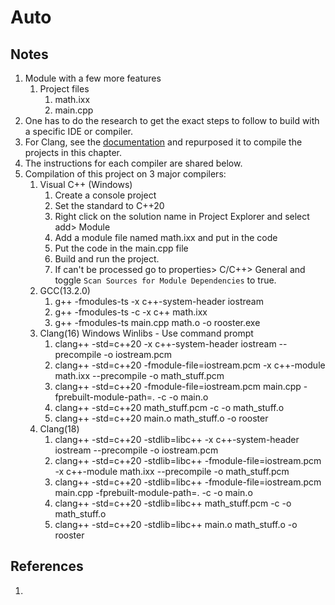 # Auto

## Notes
1. Module with a few more features
   1. Project files
      1. math.ixx
      2. main.cpp
2. One has to do the research to get the exact steps to follow to build with a specific IDE or compiler.
3. For Clang, see the [documentation](https://clang.llvm.org/docs/StandardCPlusPlusModules.html) and repurposed it to compile the projects in this chapter.
4. The instructions for each compiler are shared below.
5. Compilation of this project on 3 major compilers:
   1. Visual C++ (Windows)
      1. Create a console project
      2. Set the standard to C++20
      3. Right click on the solution name in Project Explorer and select add> Module
      4. Add a module file named math.ixx and put in the code
      5. Put the code in the main.cpp file
      6. Build and run the project.
      7. If <iostream> can't be processed go to properties> C/C++> General and toggle `Scan Sources for Module Dependencies` to true.
   2. GCC(13.2.0)
      1. g++ -fmodules-ts -x c++-system-header iostream
      2. g++ -fmodules-ts -c -x c++ math.ixx
      3. g++ -fmodules-ts main.cpp math.o -o rooster.exe
   3. Clang(16) Windows Winlibs - Use command prompt
      1. clang++ -std=c++20 -x c++-system-header iostream --precompile -o iostream.pcm
      2. clang++ -std=c++20 -fmodule-file=iostream.pcm -x c++-module math.ixx --precompile -o math_stuff.pcm
      3. clang++ -std=c++20 -fmodule-file=iostream.pcm main.cpp -fprebuilt-module-path=. -c -o main.o
      4. clang++ -std=c++20 math_stuff.pcm -c -o math_stuff.o
      5. clang++ -std=c++20 main.o math_stuff.o -o rooster
   4. Clang(18)
      1. clang++ -std=c++20 -stdlib=libc++ -x c++-system-header iostream --precompile -o iostream.pcm
      2. clang++ -std=c++20 -stdlib=libc++ -fmodule-file=iostream.pcm -x c++-module math.ixx --precompile -o math_stuff.pcm
      3. clang++ -std=c++20 -stdlib=libc++ -fmodule-file=iostream.pcm main.cpp -fprebuilt-module-path=. -c -o main.o
      4. clang++ -std=c++20 -stdlib=libc++ math_stuff.pcm -c -o math_stuff.o
      5. clang++ -std=c++20 -stdlib=libc++ main.o math_stuff.o -o rooster

## References

1. 

